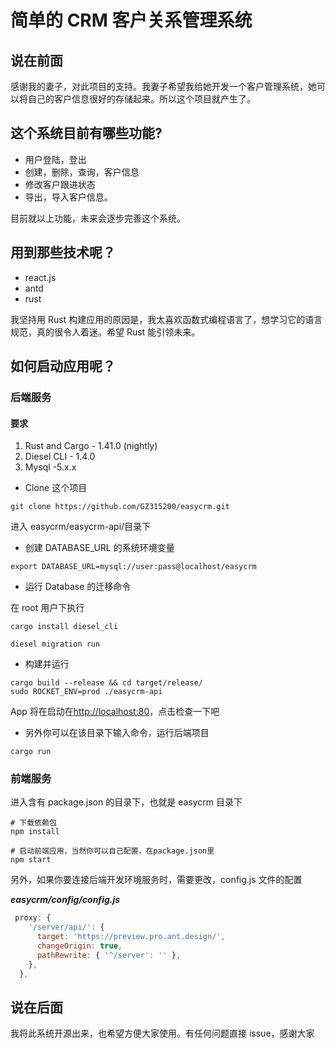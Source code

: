 # 简单的 CRM 客户关系管理系统

## 说在前面

感谢我的妻子，对此项目的支持。我妻子希望我给她开发一个客户管理系统，她可以将自己的客户信息很好的存储起来。所以这个项目就产生了。

## 这个系统目前有哪些功能?

- 用户登陆，登出
- 创建，删除，查询，客户信息
- 修改客户跟进状态
- 导出，导入客户信息。

目前就以上功能，未来会逐步完善这个系统。

## 用到那些技术呢？

- react.js
- antd
- rust

我坚持用 Rust 构建应用的原因是，我太喜欢函数式编程语言了，想学习它的语言规范，真的很令人着迷。希望 Rust 能引领未来。

## 如何启动应用呢？

### 后端服务

#### 要求

1. Rust and Cargo - 1.41.0 (nightly)
2. Diesel CLI - 1.4.0
3. Mysql -5.x.x

- Clone 这个项目

```
git clone https://github.com/GZ315200/easycrm.git
```

进入 easycrm/easycrm-api/目录下

- 创建 DATABASE_URL 的系统环境变量

```shell
export DATABASE_URL=mysql://user:pass@localhost/easycrm
```

- 运行 Database 的迁移命令

在 root 用户下执行

```shell
cargo install diesel_cli
```

```shell
diesel migration run
```

- 构建并运行

```shell
cargo build --release && cd target/release/
sudo ROCKET_ENV=prod ./easycrm-api
```

App 将在启动在[http://localhost:80](http://localhost:80)，点击检查一下吧

- 另外你可以在该目录下输入命令，运行后端项目

```
cargo run
```

### 前端服务

进入含有 package.json 的目录下，也就是 easycrm 目录下

```shell
# 下载依赖包
npm install

# 启动前端应用，当然你可以自己配置，在package.json里
npm start

```

另外，如果你要连接后端开发环境服务时，需要更改，config.js 文件的配置

**_easycrm/config/config.js_**

```javascript
 proxy: {
    '/server/api/': {
      target: 'https://preview.pro.ant.design/',
      changeOrigin: true,
      pathRewrite: { '^/server': '' },
    },
  },
```

## 说在后面

我将此系统开源出来，也希望方便大家使用。有任何问题直接 issue，感谢大家
